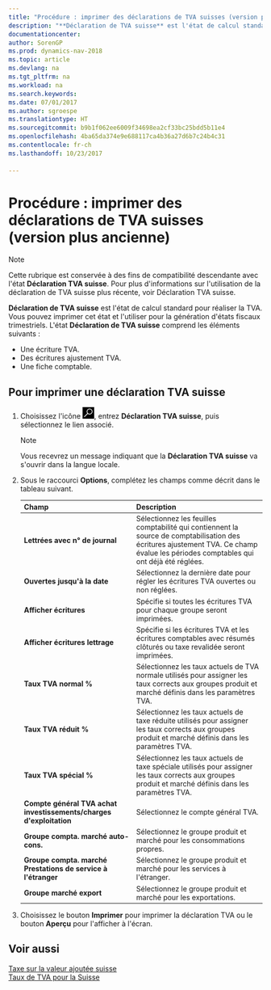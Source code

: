 ```yaml
---
title: "Procédure : imprimer des déclarations de TVA suisses (version plus ancienne)"
description: "**Déclaration de TVA suisse** est l'état de calcul standard pour réaliser la TVA. Vous pouvez imprimer cet état et l'utiliser pour la génération d'états fiscaux trimestriels."
documentationcenter: 
author: SorenGP
ms.prod: dynamics-nav-2018
ms.topic: article
ms.devlang: na
ms.tgt_pltfrm: na
ms.workload: na
ms.search.keywords: 
ms.date: 07/01/2017
ms.author: sgroespe
ms.translationtype: HT
ms.sourcegitcommit: b9b1f062ee6009f34698ea2cf33bc25bdd5b11e4
ms.openlocfilehash: 4ba65da374e9e688117ca4b36a27d6b7c24b4c31
ms.contentlocale: fr-ch
ms.lasthandoff: 10/23/2017

---
```

# <a name="how-to-print-swiss-vat-statements-older-version"></a>Procédure : imprimer des déclarations de TVA suisses (version plus ancienne)

> [!NOTE]  
>  Cette rubrique est conservée à des fins de compatibilité descendante avec l'état **Déclaration TVA suisse**. Pour plus d'informations sur l'utilisation de la déclaration de TVA suisse plus récente, voir Déclaration TVA suisse.  

**Déclaration de TVA suisse** est l'état de calcul standard pour réaliser la TVA. Vous pouvez imprimer cet état et l'utiliser pour la génération d'états fiscaux trimestriels. L'état **Déclaration de TVA suisse** comprend les éléments suivants :  

- Une écriture TVA.  
- Des écritures ajustement TVA.  
- Une fiche comptable.  

## <a name="to-print-the-swiss-vat-statement"></a>Pour imprimer une déclaration TVA suisse  

1.  Choisissez l'icône ![Page ou état pour la recherche](../../media/ui-search/search_small.png "icône Page ou état pour la recherche"), entrez **Déclaration TVA suisse**, puis sélectionnez le lien associé.  

    > [!NOTE]  
    >  Vous recevrez un message indiquant que la **Déclaration TVA suisse** va s'ouvrir dans la langue locale.  

2.  Sous le raccourci **Options**, complétez les champs comme décrit dans le tableau suivant.  

    |Champ|Description|  
    |---------------------------------|---------------------------------------|  
    |**Lettrées avec n° de journal**|Sélectionnez les feuilles comptabilité qui contiennent la source de comptabilisation des écritures ajustement TVA. Ce champ évalue les périodes comptables qui ont déjà été réglées.|  
    |**Ouvertes jusqu'à la date**|Sélectionnez la dernière date pour régler les écritures TVA ouvertes ou non réglées.|  
    |**Afficher écritures**|Spécifie si toutes les écritures TVA pour chaque groupe seront imprimées.|  
    |**Afficher écritures lettrage**|Spécifie si les écritures TVA et les écritures comptables avec résumés clôturés ou taxe revalidée seront imprimées.|  
    |**Taux TVA normal %**|Sélectionnez les taux actuels de TVA normale utilisés pour assigner les taux corrects aux groupes produit et marché définis dans les paramètres TVA.|  
    |**Taux TVA réduit %**|Sélectionnez les taux actuels de taxe réduite utilisés pour assigner les taux corrects aux groupes produit et marché définis dans les paramètres TVA.|  
    |**Taux TVA spécial %**|Sélectionnez les taux actuels de taxe spéciale utilisés pour assigner les taux corrects aux groupes produit et marché définis dans les paramètres TVA.|  
    |**Compte général TVA achat investissements/charges d'exploitation**|Sélectionnez le compte général TVA.|  
    |**Groupe compta. marché auto-cons.**|Sélectionnez le groupe produit et marché pour les consommations propres.|  
    |**Groupe compta. marché Prestations de service à l'étranger**|Sélectionnez le groupe produit et marché pour les services à l'étranger.|  
    |**Groupe marché export**|Sélectionnez le groupe produit et marché pour les exportations.|  

3.  Choisissez le bouton **Imprimer** pour imprimer la déclaration TVA ou le bouton **Aperçu** pour l'afficher à l'écran.  

## <a name="see-also"></a>Voir aussi  
 [Taxe sur la valeur ajoutée suisse](swiss-value-added-tax.md)   
 [Taux de TVA pour la Suisse](vat-rates-for-switzerland.md)

